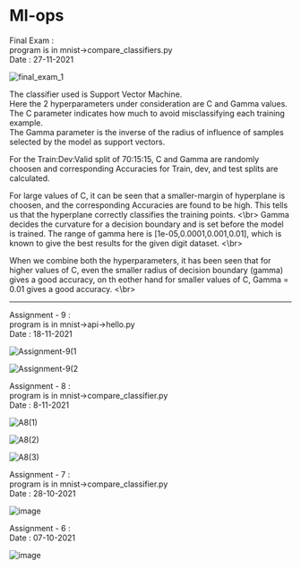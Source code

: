# Ml-ops

Final Exam : </br>
program is in mnist->compare_classifiers.py </br>
Date : 27-11-2021 </br>




![final_exam_1](https://user-images.githubusercontent.com/88537096/143683565-30b842b4-189c-4835-b77c-e38a76212b65.png)

The classifier used is Support Vector Machine. </br>
Here the 2 hyperparameters under consideration are C and Gamma values. </br>
The C parameter indicates how much to avoid misclassifying each training example. </br>
The Gamma parameter is the inverse of the radius of influence of samples selected by the model as support vectors.</br>

For the Train:Dev:Valid split of 70:15:15, C and Gamma are randomly choosen and corresponding Accuracies for Train, dev, and test splits are calculated. </br>

For large values of C, it can be seen that a smaller-margin of hyperplane is choosen, and the corresponding Accuracies are found to be high. This tells us that the hyperplane correctly classifies the training points. <\br>
Gamma decides the curvature for a decision boundary and is set before the model is trained. The range of gamma here is [1e-05,0.0001,0.001,0.01], which is known to give the best results for the given digit dataset. <\br>

When we combine both the hyperparameters, it has been seen that for higher values of C, even the smaller radius of decision boundary (gamma) gives a good accuracy, on th eother hand for smaller values of C, Gamma = 0.01 gives a good accuracy. <\br>



---------------------------------------------------


Assignment - 9 : </br>
program is in mnist->api->hello.py </br>
Date : 18-11-2021 </br>



![Assignment-9(1](https://user-images.githubusercontent.com/88537096/142363169-f63787bc-5f5c-4991-be5c-3512e3141f40.png)

![Assignment-9(2](https://user-images.githubusercontent.com/88537096/142363187-edd5ec2c-dd1f-4eb5-b609-96af2ff9f3b0.png)


Assignment - 8 : </br>
program is in mnist->compare_classifier.py </br>
Date : 8-11-2021 </br>

![A8(1)](https://user-images.githubusercontent.com/88537096/140733692-aa097bc5-9686-4c4a-93f9-2f4b2075180d.jpg) </br>


![A8(2)](https://user-images.githubusercontent.com/88537096/140733727-95e8a253-e715-4588-bd40-5ac628b5d8eb.jpg) </br>


![A8(3)](https://user-images.githubusercontent.com/88537096/140733737-45c08fa5-a6d6-49f9-adff-21246fb2b1e6.jpg) </br>


Assignment - 7 : </br>
program is in mnist->compare_classifier.py </br>
Date : 28-10-2021 </br>

![image](https://user-images.githubusercontent.com/88537096/139225648-eabf1560-1ab0-437f-ba24-09db49dd4a0f.png)


Assignment - 6 : </br> 
Date : 07-10-2021</br>

![image](https://user-images.githubusercontent.com/88537096/136397537-ae2d4f47-9c41-4c9a-a03a-c9073243d37c.png)



